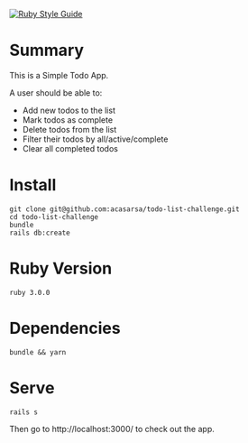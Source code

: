 [![Ruby Style Guide](https://img.shields.io/badge/code_style-rubocop-brightgreen.svg)](https://github.com/rubocop/rubocop)

# Summary
This is a Simple Todo App. 

A user should be able to:

* Add new todos to the list
* Mark todos as complete
* Delete todos from the list
* Filter their todos by all/active/complete
* Clear all completed todos

# Install
```
git clone git@github.com:acasarsa/todo-list-challenge.git
cd todo-list-challenge
bundle
rails db:create
```

# Ruby Version 
```
ruby 3.0.0
```

# Dependencies 
```
bundle && yarn
```


# Serve
```
rails s
```
Then go to http://localhost:3000/ to check out the app. 

